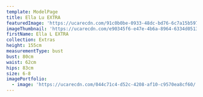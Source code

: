 ```yaml
---
template: ModelPage
title: Ella Lu EXTRA
featuredImage: 'https://ucarecdn.com/91c0b0be-0933-48dc-bd76-6c7a15b597b2/'
imageThumbnail: 'https://ucarecdn.com/e90345f6-e47e-4b6a-8964-6334d0513400/'
firstName: Ella L EXTRA
collection: Extras
height: 155cm
measurementType: bust
bust: 80cm
waist: 62cm
hips: 83cm
size: 6-8
imagePortfolio:
  - image: 'https://ucarecdn.com/044c71c4-d52c-4208-af10-c9570ea8cf60/'
---
```


